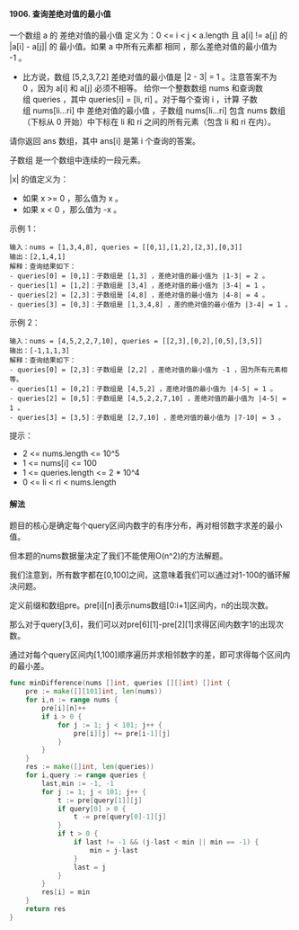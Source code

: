 #### 1906. 查询差绝对值的最小值
一个数组 a 的 差绝对值的最小值 定义为：0 <= i < j < a.length 且 a[i] != a[j] 的 |a[i] - a[j]| 的 最小值。如果 a 中所有元素都 相同 ，那么差绝对值的最小值为 -1 。

- 比方说，数组 [5,2,3,7,2] 差绝对值的最小值是 |2 - 3| = 1 。注意答案不为 0 ，因为 a[i] 和 a[j] 必须不相等。
给你一个整数数组 nums 和查询数组 queries ，其中 queries[i] = [li, ri] 。对于每个查询 i ，计算 子数组 nums[li...ri] 中 差绝对值的最小值 ，子数组 nums[li...ri] 包含 nums 数组（下标从 0 开始）中下标在 li 和 ri 之间的所有元素（包含 li 和 ri 在内）。

请你返回 ans 数组，其中 ans[i] 是第 i 个查询的答案。

子数组 是一个数组中连续的一段元素。

|x| 的值定义为：

- 如果 x >= 0 ，那么值为 x 。
- 如果 x < 0 ，那么值为 -x 。
 

示例 1：
```
输入：nums = [1,3,4,8], queries = [[0,1],[1,2],[2,3],[0,3]]
输出：[2,1,4,1]
解释：查询结果如下：
- queries[0] = [0,1]：子数组是 [1,3] ，差绝对值的最小值为 |1-3| = 2 。
- queries[1] = [1,2]：子数组是 [3,4] ，差绝对值的最小值为 |3-4| = 1 。
- queries[2] = [2,3]：子数组是 [4,8] ，差绝对值的最小值为 |4-8| = 4 。
- queries[3] = [0,3]：子数组是 [1,3,4,8] ，差的绝对值的最小值为 |3-4| = 1 。
```
示例 2：
```
输入：nums = [4,5,2,2,7,10], queries = [[2,3],[0,2],[0,5],[3,5]]
输出：[-1,1,1,3]
解释：查询结果如下：
- queries[0] = [2,3]：子数组是 [2,2] ，差绝对值的最小值为 -1 ，因为所有元素相等。
- queries[1] = [0,2]：子数组是 [4,5,2] ，差绝对值的最小值为 |4-5| = 1 。
- queries[2] = [0,5]：子数组是 [4,5,2,2,7,10] ，差绝对值的最小值为 |4-5| = 1 。
- queries[3] = [3,5]：子数组是 [2,7,10] ，差绝对值的最小值为 |7-10| = 3 。
```

提示：

- 2 <= nums.length <= 10^5
- 1 <= nums[i] <= 100
- 1 <= queries.length <= 2 * 10^4
- 0 <= li < ri < nums.length

#### 解法
题目的核心是确定每个query区间内数字的有序分布，再对相邻数字求差的最小值。

但本题的nums数据量决定了我们不能使用O(n^2)的方法解题。

我们注意到，所有数字都在[0,100]之间，这意味着我们可以通过对1-100的循环解决问题。

定义前缀和数组pre。pre[i][n]表示nums数组[0:i+1]区间内，n的出现次数。

那么对于query[3,6]，我们可以对pre[6][1]-pre[2][1]求得区间内数字1的出现次数。

通过对每个query区间内[1,100]顺序遍历并求相邻数字的差，即可求得每个区间内的最小差。

```go
func minDifference(nums []int, queries [][]int) []int {
    pre := make([][101]int, len(nums))
    for i,n := range nums {
        pre[i][n]++
        if i > 0 {
            for j := 1; j < 101; j++ {
                pre[i][j] += pre[i-1][j]
            }
        }
    }
    res := make([]int, len(queries))
    for i,query := range queries {
        last,min := -1, -1
        for j := 1; j < 101; j++ {
            t := pre[query[1]][j]
            if query[0] > 0 {
                t -= pre[query[0]-1][j]
            }
            if t > 0 {
                if last != -1 && (j-last < min || min == -1) {
                    min = j-last
                }
                last = j
            }
        }
        res[i] = min
    }
    return res
}
```